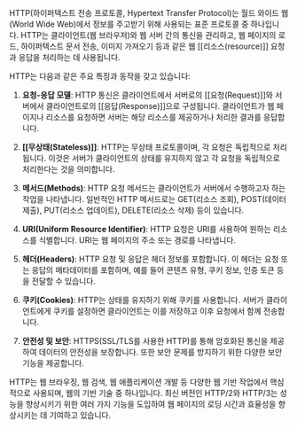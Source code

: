 HTTP(하이퍼텍스트 전송 프로토콜, Hypertext Transfer Protocol)는 월드 와이드 웹(World Wide Web)에서 정보를 주고받기 위해 사용되는 표준 프로토콜 중 하나입니다. HTTP는 클라이언트(웹 브라우저)와 웹 서버 간의 통신을 관리하고, 웹 페이지의 로드, 하이퍼텍스트 문서 전송, 이미지 가져오기 등과 같은 웹 [[리소스(resource)]] 요청과 응답을 처리하는 데 사용됩니다.

HTTP는 다음과 같은 주요 특징과 동작을 갖고 있습니다:

1. **요청-응답 모델**: HTTP 통신은 클라이언트에서 서버로의 [[요청(Request)]]와 서버에서 클라이언트로의 [[응답(Response)]]으로 구성됩니다. 클라이언트가 웹 페이지나 리소스를 요청하면 서버는 해당 리소스를 제공하거나 처리한 결과를 응답합니다.

2. **[[무상태(Stateless)]]**: HTTP는 무상태 프로토콜이며, 각 요청은 독립적으로 처리됩니다. 이것은 서버가 클라이언트의 상태를 유지하지 않고 각 요청을 독립적으로 처리한다는 것을 의미합니다.

3. **메서드(Methods)**: HTTP 요청 메서드는 클라이언트가 서버에서 수행하고자 하는 작업을 나타냅니다. 일반적인 HTTP 메서드로는 GET(리소스 조회), POST(데이터 제출), PUT(리소스 업데이트), DELETE(리소스 삭제) 등이 있습니다.

4. **URI(Uniform Resource Identifier)**: HTTP 요청은 URI를 사용하여 원하는 리소스를 식별합니다. URI는 웹 페이지의 주소 또는 경로를 나타냅니다.

5. **헤더(Headers)**: HTTP 요청 및 응답은 헤더 정보를 포함합니다. 이 헤더는 요청 또는 응답의 메타데이터를 포함하며, 예를 들어 콘텐츠 유형, 쿠키 정보, 인증 토큰 등을 전달할 수 있습니다.

6. **쿠키(Cookies)**: HTTP는 상태를 유지하기 위해 쿠키를 사용합니다. 서버가 클라이언트에게 쿠키를 설정하면 클라이언트는 이를 저장하고 이후 요청에서 함께 전송합니다.

7. **안전성 및 보안**: HTTPS(SSL/TLS를 사용한 HTTP)를 통해 암호화된 통신을 제공하여 데이터의 안전성을 보장합니다. 또한 보안 문제를 방지하기 위한 다양한 보안 기능을 제공합니다.

HTTP는 웹 브라우징, 웹 검색, 웹 애플리케이션 개발 등 다양한 웹 기반 작업에서 핵심적으로 사용되며, 웹의 기반 기술 중 하나입니다. 최신 버전인 HTTP/2와 HTTP/3는 성능을 향상시키기 위한 여러 가지 기능을 도입하여 웹 페이지의 로딩 시간과 효율성을 향상시키는 데 기여하고 있습니다.